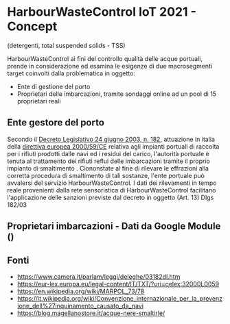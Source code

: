 # HarbourWasteControl IoT 2021 - Concept


(detergenti, total suspended solids - TSS)

HarbourWasteControl ai fini del controllo qualità delle acque portuali, prende in considerazione ed esamina le esigenze di due macrosegmenti target coinvolti dalla problematica in oggetto:
- Ente di gestione del porto 
- Proprietari delle imbarcazioni, tramite sondaggi online ad un pool di 15 proprietari reali  

## Ente gestore del porto
Secondo il [Decreto Legislativo 24 giugno 2003, n. 182](https://www.camera.it/parlam/leggi/deleghe/03182dl.htm), attuazione in italia della [direttiva europea 2000/59/CE](https://eur-lex.europa.eu/legal-content/IT/TXT/?uri=celex:32000L0059) relativa agli impianti portuali di raccolta per i rifiuti prodotti dalle navi ed i residui del carico, l'autorità portuale è tenuta al trattamento dei rifiuti reflui delle imbarcazioni tramite il proprio impianto di smaltimento . Ciononstate al fine di rilevare le effrazioni alla corretta procedura di smaltimento di tali sostanze, l'ente portuale può avvalersi del servizio HarbourWasteControl. I dati dei rilevamenti in tempo reale provenienti dalla rete sensoristica di HarbourWasteControl facilitano l'applicazione delle sanzioni previste dal decreto in oggetto (Art. 13) 
Dlgs 182/03
## Proprietari imbarcazioni - Dati da Google Module ()

## Fonti
- https://www.camera.it/parlam/leggi/deleghe/03182dl.htm
- https://eur-lex.europa.eu/legal-content/IT/TXT/?uri=celex:32000L0059
- https://en.wikipedia.org/wiki/MARPOL_73/78
- https://it.wikipedia.org/wiki/Convenzione_internazionale_per_la_prevenzione_dell%27inquinamento_causato_da_navi
- https://blog.magellanostore.it/acque-nere-smaltirle/
 


